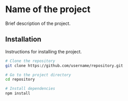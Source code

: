 # Name of the project

Brief description of the project.

## Installation

Instructions for installing the project.

```bash
# Clone the repository
git clone https://github.com/username/repository.git

# Go to the project directory
cd repository

# Install dependencies
npm install